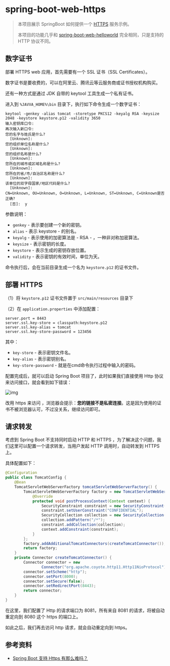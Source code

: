 # spring-boot-web-https

> 本项目展示 SpringBoot 如何提供一个 [HTTPS](https://en.wikipedia.org/wiki/HTTPS) 服务示例。
>
> 本项目的功能几乎和 [spring-boot-web-helloworld](https://github.com/dunwu/spring-tutorial/tree/master/codes/web/spring-boot-web-helloworld) 完全相同，只是支持的 HTTP 协议不同。

## 数字证书

部署 HTTPS web 应用，首先需要有一个 SSL 证书（SSL Certificates）。

数字证书是要收费的，可以在阿里云、腾讯云等云服务商或证书授权机构购买。

还有一种方式是通过 JDK 自带的 keytool 工具生成一个私有证书。

进入到 `%JAVVA_HOME%\bin` 目录下，执行如下命令生成一个数字证书：

```shell
keytool -genkey -alias tomcat -storetype PKCS12 -keyalg RSA -keysize 2048 -keystore keystore.p12 -validity 3650
输入密钥库口令:
再次输入新口令:
您的名字与姓氏是什么?
  [Unknown]:
您的组织单位名称是什么?
  [Unknown]:
您的组织名称是什么?
  [Unknown]:
您所在的城市或区域名称是什么?
  [Unknown]:
您所在的省/市/自治区名称是什么?
  [Unknown]:
该单位的双字母国家/地区代码是什么?
  [Unknown]:
CN=Unknown, OU=Unknown, O=Unknown, L=Unknown, ST=Unknown, C=Unknown是否正确?
  [否]:  y
```

参数说明：

- `genkey` - 表示要创建一个新的密钥。
- `alias` - 表示 keystore - 的别名。
- `keyalg` - 表示使用的加密算法是 - RSA - ，一种非对称加密算法。
- `keysize` - 表示密钥的长度。
- `keystore` - 表示生成的密钥存放位置。
- `validity` - 表示密钥的有效时间，单位为天。

命令执行后，会在当前目录生成一个名为 `keystore.p12` 的证书文件。

## 部署 HTTPS

（1）将 `keystore.p12` 证书文件置于 `src/main/resources` 目录下

（2）在 `application.properties` 中添加配置：

```properties
server.port = 8443
server.ssl.key-store = classpath:keystore.p12
server.ssl.key-alias = tomcat
server.ssl.key-store-password = 123456
```

其中：

- `key-store` - 表示密钥文件名。
- `key-alias` - 表示密钥别名。
- `key-store-password` - 就是在cmd命令执行过程中输入的密码。

配置完成后，就可以启动 Spring Boot 项目了，此时如果我们直接使用 Http 协议来访问接口，就会看到如下错误：

![img](https://raw.githubusercontent.com/dunwu/images/dev/snap/20200306101148.png)

改用 https 来访问 ，浏览器会提示：**您的链接不是私密连接**。这是因为使用的证书不被浏览器认可，不过没关系，继续访问即可。

## 请求转发

考虑到 Spring Boot 不支持同时启动 HTTP 和 HTTPS ，为了解决这个问题，我们这里可以配置一个请求转发，当用户发起 HTTP 调用时，自动转发到 HTTPS 上。

具体配置如下：

```java
@Configuration
public class TomcatConfig {
    @Bean
    TomcatServletWebServerFactory tomcatServletWebServerFactory() {
        TomcatServletWebServerFactory factory = new TomcatServletWebServerFactory(){
            @Override
            protected void postProcessContext(Context context) {
                SecurityConstraint constraint = new SecurityConstraint();
                constraint.setUserConstraint("CONFIDENTIAL");
                SecurityCollection collection = new SecurityCollection();
                collection.addPattern("/*");
                constraint.addCollection(collection);
                context.addConstraint(constraint);
            }
        };
        factory.addAdditionalTomcatConnectors(createTomcatConnector());
        return factory;
    }
    private Connector createTomcatConnector() {
        Connector connector = new
                Connector("org.apache.coyote.http11.Http11NioProtocol");
        connector.setScheme("http");
        connector.setPort(8000);
        connector.setSecure(false);
        connector.setRedirectPort(8443);
        return connector;
    }
}
```

在这里，我们配置了 Http 的请求端口为 8081，所有来自 8081 的请求，将被自动重定向到 8080 这个 https 的端口上。

如此之后，我们再去访问 http 请求，就会自动重定向到 https。

## 参考资料

- [Spring Boot 支持 Https 有那么难吗？](https://segmentfault.com/a/1190000020052375)
